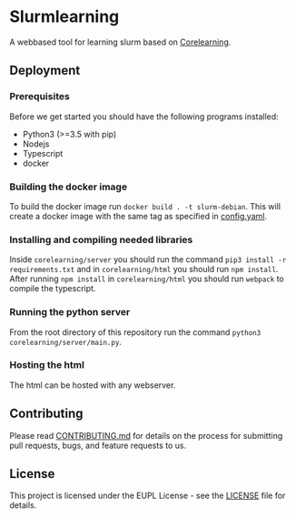 # Slurmlearning

A webbased tool for learning slurm based on
[Corelearning](https://github.com/DeiC-HPC/corelearning).

## Deployment

### Prerequisites

Before we get started you should have the following programs installed:

- Python3 (>=3.5 with pip)
- Nodejs
- Typescript
- docker

### Building the docker image

To build the docker image run `docker build . -t slurm-debian`. This will
create a docker image with the same tag as specified in
[config.yaml](config.yaml).

### Installing and compiling needed libraries

Inside `corelearning/server` you should run the command
`pip3 install -r requirements.txt` and in `corelearning/html` you should run
`npm install`. After running `npm install` in `corelearning/html` you should run
`webpack` to compile the typescript.

### Running the python server

From the root directory of this repository run the command
`python3 corelearning/server/main.py`.

### Hosting the html

The html can be hosted with any webserver.

## Contributing

Please read [CONTRIBUTING.md](CONTRIBUTING.md) for details on the process for
submitting pull requests, bugs, and feature requests to us.

## License

This project is licensed under the EUPL License - see the [LICENSE](LICENSE)
file for details.
